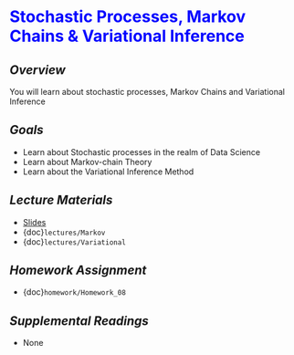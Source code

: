 # <span style="color: blue;"><b>Stochastic Processes, Markov Chains & Variational Inference</b></span>

## *Overview*
You will learn about stochastic processes, Markov Chains and Variational Inference

## *Goals*
  * Learn about Stochastic processes in the realm of Data Science
  * Learn about Markov-chain Theory
  * Learn about the Variational Inference Method
## *Lecture Materials*
* [Slides](https://docs.google.com/presentation/d/1L4UQPP-3EntdFerMZV4UGhH1MOSXr13ttZwns8kgA6Q/edit?usp=sharing)
* {doc}`lectures/Markov`
* {doc}`lectures/Variational`

## *Homework Assignment*
* {doc}`homework/Homework_08`

## *Supplemental Readings*
* None